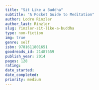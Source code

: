 ```yaml
---
title: "Sit Like a Buddha"
subtitle: "A Pocket Guide to Meditation"
author: Lodro Rinzler
author_last: Rinzler
slug: rinzler-sit-like-a-buddha
type: non-fiction
img: true
genre: self
isbn: 9781611801651
goodreads_id: 21487659
publish_year: 2014
pages: 128
rating: 
date_started:
date_completed:
priority: medium
---
```

